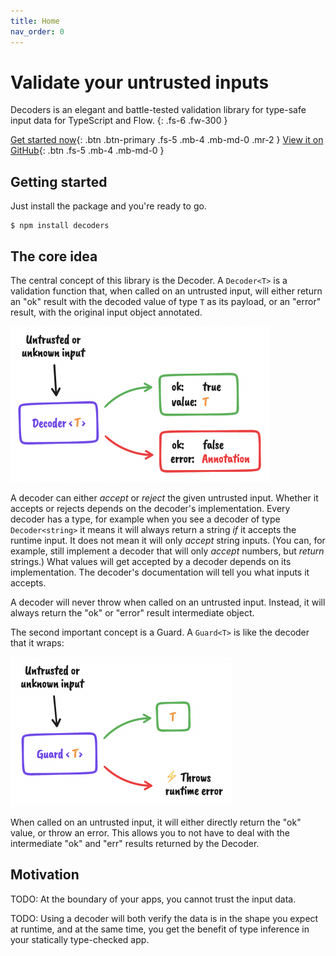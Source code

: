 ```yaml
---
title: Home
nav_order: 0
---
```


# Validate your untrusted inputs

<!-- prettier-ignore-start -->
Decoders is an elegant and battle-tested validation library for type-safe input data for
TypeScript and Flow.
{: .fs-6 .fw-300 }
<!-- prettier-ignore-end -->

[Get started now](#getting-started){: .btn .btn-primary .fs-5 .mb-4 .mb-md-0 .mr-2 }
[View it on GitHub](https://github.com/nvie/decoders){: .btn .fs-5 .mb-4 .mb-md-0 }

## Getting started

Just install the package and you're ready to go.

    $ npm install decoders

## The core idea

The central concept of this library is the Decoder. A `Decoder<T>` is a validation
function that, when called on an untrusted input, will either return an "ok" result with
the decoded value of type `T` as its payload, or an "error" result, with the original
input object annotated.

<img alt="The concept of a Decoder explained schematically" src="./assets/schematic-decoders.png" style="max-width: min(416px, 100%)" />

A decoder can either _accept_ or _reject_ the given untrusted input. Whether it accepts or
rejects depends on the decoder's implementation. Every decoder has a type, for example
when you see a decoder of type `Decoder<string>` it means it will always return a string
_if_ it accepts the runtime input. It does not mean it will only _accept_ string inputs.
(You can, for example, still implement a decoder that will only _accept_ numbers, but
_return_ strings.) What values will get accepted by a decoder depends on its
implementation. The decoder's documentation will tell you what inputs it accepts.

A decoder will never throw when called on an untrusted input. Instead, it will always
return the "ok" or "error" result intermediate object.

The second important concept is a Guard. A `Guard<T>` is like the decoder that it wraps:

<img alt="The concept of a Guard explained schematically" src="./assets/schematic-guards.png" style="max-width: min(355px, 100%)" />

When called on an untrusted input, it will either directly return the "ok" value, or throw
an error. This allows you to not have to deal with the intermediate "ok" and "err" results
returned by the Decoder.

## Motivation

<!-- TODO -->

TODO: At the boundary of your apps, you cannot trust the input data.

<!-- TODO -->

TODO: Using a decoder will both verify the data is in the shape you expect at runtime, and
at the same time, you get the benefit of type inference in your statically type-checked
app.
